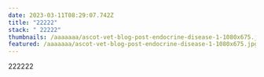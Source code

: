 ```yaml
---
date: 2023-03-11T08:29:07.742Z
title: "22222"
stack: " 22222"
thumbnails: /aaaaaaa/ascot-vet-blog-post-endocrine-disease-1-1080x675.jpg
featured: /aaaaaaa/ascot-vet-blog-post-endocrine-disease-1-1080x675.jpg
---
```

222222